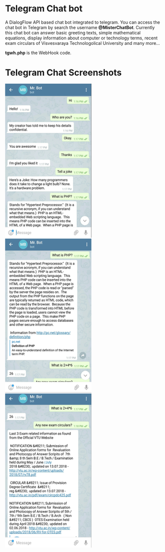 # Telegram Chat bot
A DialogFlow API based chat bot integrated to telegram. You can access the chat bot in Telegram by search the username **@MisterChatBot**. Currently this chat bot can answer basic greeting texts, simple mathematical equations, display information about computer or technology terms, recent exam circulars of Visvesvaraya Technologolical University and many more...

**tgwh.php** is the WebHook code.



# Telegram Chat Screenshots

<p float="left">
<img src="/images/tgchat1.jpg" style='padding-right:10px;' width=280 height=500/>
<img src="/images/tgchat2.jpg" style='padding-right:10px;' width=280 height=500/>
<img src="/images/tgchat3.jpg" style='padding-right:10px;' width=280 height=500/>
</p>